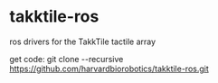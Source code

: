 takktile-ros
============

ros drivers for the TakkTile tactile array

get code:
git clone --recursive https://github.com/harvardbiorobotics/takktile-ros.git

